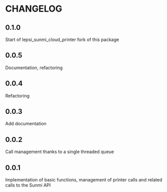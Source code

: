 # CHANGELOG

## 0.1.0

Start of lepsi_sunmi_cloud_printer fork of this package

## 0.0.5

Documentation, refactoring

## 0.0.4

Refactoring

## 0.0.3

Add documentation

## 0.0.2

Call management thanks to a single threaded queue

## 0.0.1

Implementation of basic functions, management of printer calls and related calls to the Sunmi API
